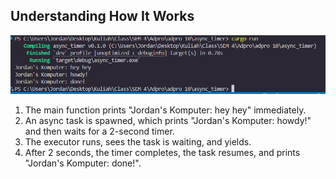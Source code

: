 

## Understanding How It Works

![alt text](image.png)

1. The main function prints "Jordan's Komputer: hey hey" immediately.
2. An async task is spawned, which prints "Jordan's Komputer: howdy!" and then waits for a 2-second timer.
3. The executor runs, sees the task is waiting, and yields.
4. After 2 seconds, the timer completes, the task resumes, and prints "Jordan's Komputer: done!".
